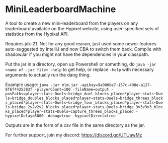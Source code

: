 # MiniLeaderboardMachine

A tool to create a new mini-leaderboard from the players on any leaderboard available on the Hypixel website, using user-specified sets of statistics from the Hypixel API.

Requires jdk-21. Not for any good reason, just used some newer features auto-suggested by IntelliJ and now CBA to switch them back. Compile with shadowJar if you might not have the dependencies in your classpath.

Put the jar in a directory, open up Powershell or something, do `java -jar <name of .jar file> -help` to get help, or replace `-help` with necessary arguments to actually run the dang thing.

Example usage: `java -jar mlm.jar -apikey=9a080be7-157c-408e-a127-8f6f4425383f -playerCount=100 -fileName=output -posPaths=player~stats~Duels~bridge_duel_blocks_placed*player~stats~Duels~bridge_doubles_blocks_placed*player~stats~Duels~bridge_threes_blocks_placed*player~stats~Duels~bridge_four_blocks_placed*player~stats~Duels~bridge_2v2v2v2_blocks_placed*player~stats~Duels~bridge_3v3v3v3_blocks_placed*player~stats~Duels~capture_threes_blocks_placed -hypixelDelay=5000 -debug=true -hypixelDirect=true`

Outputs are in the form of a csv file in the same directory as the jar.

For further support, join my discord: https://discord.gg/UTUawMz
